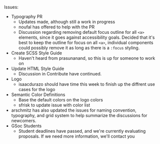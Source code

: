 Issues:
* Typography PR
  * Updates made, although still a work in progress
  * noufal has offered to help with the PR
  * Discussion regarding removing default focus outline for all `<a>` elements, since it goes against accessibility goals.  Decided that it's best to keep the outline for focus on all `<a>`, individual components could possibly remove it as long as there is a `:focus` styling.
* Create SCSS Style Guide
  * Haven't heard from prasunanand, so this is up for someone to work on
* Update HTML Style Guide
  * Discussion in Contribute have continued.
* Logo
  * isaacdurazo should have time this week to finish up the diffrent use cases for the logo
* Semantic Color Definitions
  * Base the default colors on the logo colors
  * sfrisk to update issue with color list
* arschmitz has also updated the issues for naming convention, typography, and grid system to help summarize the discussions for newcomers.
* GSoc Students
  * Student deadlines have passed, and we're currently evaluating proposals. If we need more information, we'll contact you
